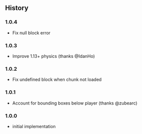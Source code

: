 ## History

### 1.0.4

* Fix null block error

### 1.0.3

* Improve 1.13+ physics (thanks @IdanHo)

### 1.0.2

* Fix undefined block when chunk not loaded

### 1.0.1

* Account for bounding boxes below player (thanks @zubearc)

### 1.0.0

* initial implementation